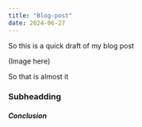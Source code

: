 ```yaml
---
title: "Blog-post"
date: 2024-06-27
---
```


So this is a quick draft of my blog post

(Image here)

So that is almost it 

### Subheadding 

##### Conclusion

